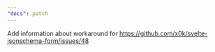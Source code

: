 ```yaml
---
"docs": patch
---
```


Add information about workaround for <https://github.com/x0k/svelte-jsonschema-form/issues/48>
